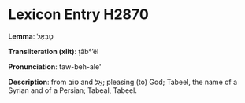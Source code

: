 # Lexicon Entry H2870

**Lemma**: טָבְאֵל

**Transliteration (xlit)**: ṭâbᵉʼêl

**Pronunciation**: taw-beh-ale'

**Description**:
from טוֹב and אֵל; pleasing (to) God; Tabeel, the name of a Syrian and of a Persian; Tabeal, Tabeel.
